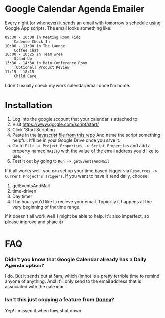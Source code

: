 # Google Calendar Agenda Emailer

Every night (or whenever) it sends an email with tomorrow's schedule using Google App scripts. The email looks something like:

```
09:30 - 10:00 in Meeting Room Fido
	Cadence Check In
10:00 - 11:00 in The Lounge
	Coffee Chat
10:00 - 10:25 in Team Area
	Stand Up
13:30 - 14:30 in Main Conference Room
	[Optional] Product Review
17:15 - 18:15
	Child Care
```

I don't usually check my work calendar/email once I'm home.

# Installation
1. Log into the google account that your calendar is attached to
1. Visit https://www.google.com/script/start/
1. Click 'Start Scripting'
1. Paste in the [javascript file from this repo](https://raw.githubusercontent.com/bigethan/google-agenda-email/master/event-mailer.js)
And name the script something helpful.  It'll be in your Google Drive once you save it.
1. Go to `File -> Project Properties -> Script Properties` and add a property 
named `MAILTO` with the value of the email address you'd like to use.
1. Test it out by going to `Run -> getEventsAndMail`.

If it all works well, you can set up your time based trigger via `Resources -> Current Project's Triggers`.
If you want to have it send daily, choose:

1. getEventsAndMail
1. time-driven
1. Day timer
1. The hour you'd like to recieve your email.  Typically it happens at the very beginning of the time range.

If it doesn't all work well, I might be able to help. It's also imperfect, so please improve and share 👍

# FAQ
### Didn't you know that Google Calendar already has a Daily Agenda option?
I do. But it sends out at 5am, which (imho) is a pretty terrible time to remind anyone of anything. And! It'll only
send to the email address that is associated with the calendar.

### Isn't this just copying a feature from [Donna](http://don.na/)?
Yep! I missed it when they shut down.
